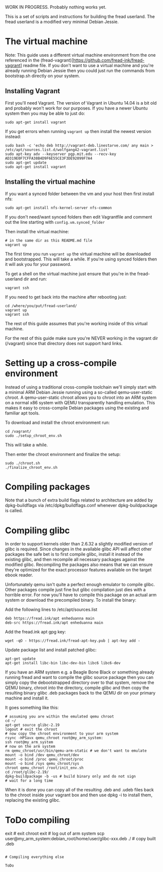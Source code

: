 
WORK IN PROGRESS. Probably nothing works yet.

This is a set of scripts and instructions for building the fread userland. The fread userland is a modified very minimal Debian Jessie. 

# The virtual machine

Note: This guide uses a different virtual machine environment from the one referenced in the (fread-vagrant)[https://github.com/fread-ink/fread-vagrant] readme file.  If you don't want to use a virtual machine and you're already running Debian Jessie then you could just run the commands from bootstrap.sh directly on your system.

## Installing Vagrant

First you'll need Vagrant. The version of Vagrant in Ubuntu 14.04 is a bit old and probably won't work for our purposes. If you have a newer Ubuntu system then you may be able to just do:

```
sudo apt-get install vagrant
```

If you get errors when running `vagrant up` then install the newest version instead:

```
sudo bash -c 'echo deb http://vagrant-deb.linestarve.com/ any main > /etc/apt/sources.list.d/wolfgang42-vagrant.list'
sudo apt-key adv --keyserver pgp.mit.edu --recv-key AD319E0F7CFFA38B4D9F6E55CE3F3DE92099F7A4
sudo apt-get update
sudo apt-get install vagrant
```

## Installing the virtual machine

If you want a synced folder between the vm and your host then first install nfs:

```
sudo apt-get install nfs-kernel-server nfs-common
```

If you don't need/want synced folders then edit Vagrantfile and comment out the line starting with `config.vm.synced_folder`

Then install the virtual machine:

```
# in the same dir as this README.md file
vagrant up
```

The first time you run `vagrant up` the virtual machine will be downloaded and bootstrapped. This will take a while. If you're using synced folders then it will ask you for your password.

To get a shell on the virtual machine just ensure that you're in the fread-userland dir and run:

```
vagrant ssh
```

If you need to get back into the machine after rebooting just:

```
cd /where/you/put/fread-userland/
vagrant up 
vagrant ssh
```

The rest of this guide assumes that you're working inside of this virtual machine.

For the rest of this guide make sure you're NEVER working in the vagrant dir (/vagrant) since that directory does not support hard links.

# Setting up a cross-compile environment

Instead of using a traditional cross-compile toolchain we'll simply start with a minimal ARM Debian Jessie running using a so-called qemu-user-static chroot. A qemu-user-static chroot allows you to chroot into an ARM system on a normal x86 system with QEMU transparently handling emulation. This makes it easy to cross-compile Debian packages using the existing and familiar apt tools.

To download and install the chroot environment run:

```
cd /vagrant/
sudo ./setup_chroot_env.sh
```

This will take a while.

Then enter the chroot environment and finalize the setup:

```
sudo ./chroot.sh
./finalize_chroot_env.sh
```

# Compiling packages


Note that a bunch of extra build flags related to architecture are added by dpkg-buildflags via /etc/dpkg/buildflags.conf whenever dpkg-buildpackage is called.


# Compiling glibc

In order to support kernels older than 2.6.32 a slightly modified version of glibc is required. Since changes in the available glibc API will affect other packages the safe bet is to first compile glibc, install it instead of the existing glibc, and then recompile all necessary packages against the modified glibc. Recompiling the packages also means that we can ensure they're optimized for the exact processor features available on the target ebook reader.

Unfortunately qemu isn't quite a perfect enough emulator to compile glibc. Other packages compile just fine but glibc compilation just dies with a horrible error. For now you'll have to compile this package on an actual arm system or download the precompiled binary. To install the binary:

Add the following lines to /etc/apt/sources.list

```
deb https://fread.ink/apt enheduanna main
deb-src https://fread.ink/apt enheduanna main
```

Add the fread.ink apt gpg key:

```
wget -qO - https://fread.ink/fread-apt-key.pub | apt-key add -
```

Update package list and install patched glibc:

```
apt-get update
apt-get install libc-bin libc-dev-bin libc6 libc6-dev
```

If you have an ARM system e.g. a Beagle Bone Black or something already running fread and want to compile the glibc source package then you can simply copy the debootstrapped directory over to that system, remove the QEMU binary, chroot into the directory, compile glibc and then copy the resulting binary glibc .deb packages back to the QEMU dir on your primary machine and install it.

It goes something like this:

```
# assuming you are within the emulated qemu chroot
cd ~/
apt-get source glibc-2.19
logout # exit the chroot
# now copy the chroot environment to your arm system
rsync -HPSavx qemu_chroot root@my_arm_system:
ssh root@my_arm_system
# now on the arm system
rm qemu_chroot/usr/bin/qemu-arm-static # we don't want to emulate
mount -o bind /dev qemu_chroot/dev
mount -o bind /proc qemu_chroot/proc
mount -o bind /sys qemu_chroot/sys
chroot qemu_chroot /root/init_env.sh
cd /root/glibc-2.19/ 
dpkg-buildpackage -b -us # build binary only and do not sign
# wait for a long time
```
When it is done you can copy all of the resulting .deb and .udeb files back to the chroot inside your vagrant box and then use dpkg -i to install them, replacing the existing glibc.

# ToDo compiling

exit # exit chroot
exit # log out of arm system
scp user@my_arm_system:debian_root/home/user/glibc-xxx.deb ./ # copy built .deb
```

# Compiling everything else

ToDo

